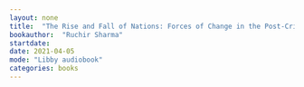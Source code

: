 ```yaml
---
layout: none
title:  "The Rise and Fall of Nations: Forces of Change in the Post-Crisis World"
bookauthor:  "Ruchir Sharma"
startdate:
date: 2021-04-05
mode: "Libby audiobook"
categories: books
---
```

